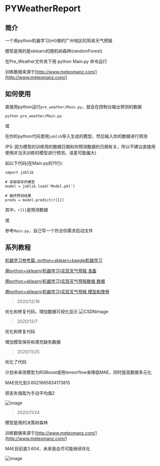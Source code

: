 # PYWeatherReport
## 简介
一个用python机器学习(ml)做的广州地区的简易天气预报

模型是用的是sklearn的随机树森林(randomForest)

在Pre_Weather文件夹下用 python Main.py 命令运行

训练数据来源于[http://www.meteomanz.com/](http://www.meteomanz.com/)

## 如何使用

直接用python运行`pre_weather/Main.py`，就会在控制台输出预测的数据
```
python pre_weather/Main.py
```
或

在你的python代码里用`joblib`导入生成的模型，然后输入你的数据进行预测

(PS: 因为模型的训练用的数据日期和你预测数据的日期有关，所以不建议直接用使用非当天训练的模型进行预测，误差可能偏大)

如以下代码(在Main.py的11行):
```
import joblib

# 读取保存的模型
model = joblib.load('Model.pkl')

# 最终预测结果
preds = model.predict(r[1])
```
其中，`r[1]`是预测数据

或

参考`Main.py`，自己写一个符合你需求启动文件
## 系列教程

[机器学习参考篇: python+sklearn+kaggle机器学习](https://blog.csdn.net/qq_40832960/article/details/109260388)

[用python+sklearn(机器学习)实现天气预报 准备](https://blog.csdn.net/qq_40832960/article/details/111146467)

[用python+sklearn(机器学习)实现天气预报数据 数据](https://blog.csdn.net/qq_40832960/article/details/111182425)

 [用python+sklearn(机器学习)实现天气预报 模型和使用](https://blog.csdn.net/qq_40832960/article/details/111238926)
 
> 2020/12/16

优化和修复代码，增加数据可视化显示
![CSDNimage](https://img-blog.csdnimg.cn/20201216163833585.png?x-oss-process=image/watermark,type_ZmFuZ3poZW5naGVpdGk,shadow_10,text_aHR0cHM6Ly9ibG9nLmNzZG4ubmV0L3FxXzQwODMyOTYw,size_16,color_FFFFFF,t_70)

> 2020/12/7

优化和修复代码

增加模型保存和填充缺失数据

> 2020/11/25

优化了代码

计划未来改模型为RGBoost或用tensorflow来降低MAE，同时提高数据多元化

MAE优化到3.6021665834173815

把丢失值取为手动平均值2

![image](https://s3.ax1x.com/2020/11/25/DdngHO.png)

> 2020/11/24

模型是用的决策树森林

训练数据来源于[http://www.meteomanz.com/](http://www.meteomanz.com/)

MAE目前是3.604，未来我会尽可能继续优化

![image](https://github.com/Nambers/PYWeatherReport/blob/main/result.jpg)

